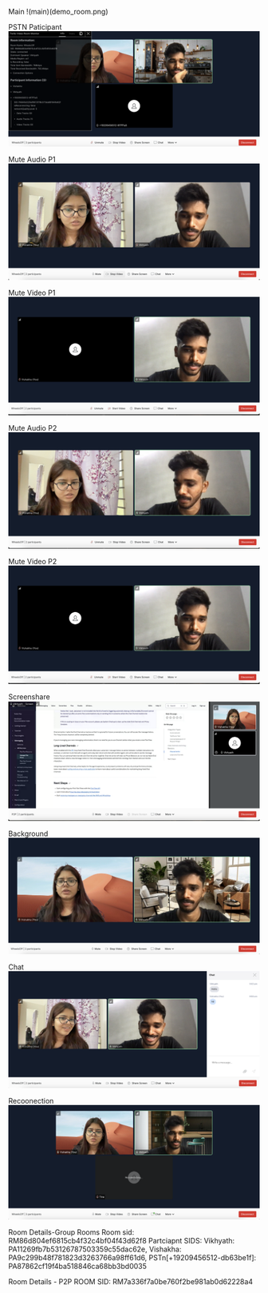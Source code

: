 Main
!(main)(demo_room.png)

PSTN Paticipant
![pstn](demo_PSTN.png)

Mute Audio P1
![p1](demo_muteaudiop1.png)

Mute Video P1
![p1](demo_mutevideop2.png)

Mute Audio P2
![p2](demo_muteaudiop2.png)

Mute Video P2
![p2](demo_mutevideop2.png)

Screenshare
![screen](demo_screenshare.png)

Background
![bg](demo_background.png)

Chat
![chat](demo_chat.png)

Recoonection
![rc](demo_reconnection.png)

Room Details-Group Rooms
Room sid: RM86d804ef6815cb4f32c4bf04f43d62f8
Partciapnt SIDS: Vikhyath: PA11269fb7b53126787503359c55dac62e, Vishakha: PA9c299b48f781823d3263766a98ff61d6, PSTn[+19209456512-db63be1f]: PA87862cf19f4ba518846ca68bb3bd0035

Room Details - P2P
ROOM SID: RM7a336f7a0be760f2be981ab0d62228a4

            
